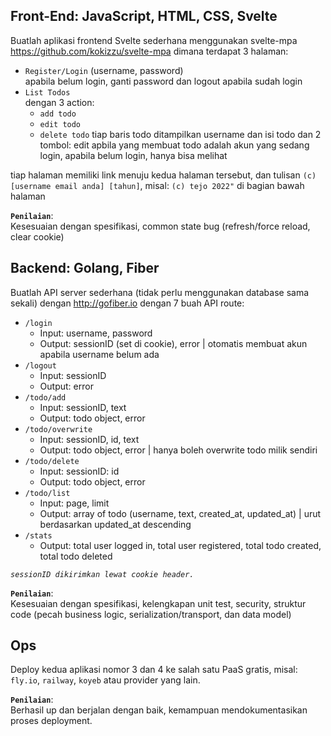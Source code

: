 ## Front-End: JavaScript, HTML, CSS, Svelte

Buatlah aplikasi frontend Svelte sederhana menggunakan svelte-mpa https://github.com/kokizzu/svelte-mpa
dimana terdapat 3 halaman:

-  `Register/Login` (username, password)  
   apabila belum login, ganti password dan logout apabila sudah login
-  `List Todos`  
   dengan 3 action:  
   -  `add todo`
   -  `edit todo`
   -  `delete todo`
   tiap baris todo ditampilkan username dan isi todo dan 2 tombol: edit apbila yang membuat todo adalah akun yang sedang login, apabila belum login, hanya bisa melihat

tiap halaman memiliki link menuju kedua halaman tersebut, dan tulisan `(c) [username email anda] [tahun]`, misal: `(c) tejo 2022"` di bagian bawah halaman

**`Penilaian`**:  
Kesesuaian dengan spesifikasi, common state bug (refresh/force reload, clear cookie)


## Backend: Golang, Fiber

Buatlah API server sederhana (tidak perlu menggunakan database sama sekali) dengan http://gofiber.io dengan 7 buah API route:

-  `/login`
   -  Input: username, password
   -  Output: sessionID (set di cookie), error | otomatis membuat akun apabila username belum ada
-  `/logout`
   -  Input: sessionID
   -  Output: error
-  `/todo/add`  
   -  Input: sessionID, text
   -  Output: todo object, error
-  `/todo/overwrite`  
   -  Input: sessionID, id, text
   -  Output: todo object, error | hanya boleh overwrite todo milik sendiri
-  `/todo/delete`  
   -  Input: sessionID: id
   -  Output: todo object, error
-  `/todo/list`  
   -  Input: page, limit
   -  Output: array of todo (username, text, created_at, updated_at) | urut berdasarkan updated_at descending
-  `/stats`  
   -  Output: total user logged in, total user registered, total todo created, total todo deleted

*`sessionID dikirimkan lewat cookie header.`*

**`Penilaian`**:  
Kesesuaian dengan spesifikasi, kelengkapan unit test, security, struktur code (pecah business logic, serialization/transport, dan data model)

## Ops

Deploy kedua aplikasi nomor 3 dan 4 ke salah satu PaaS gratis, misal: `fly.io`, `railway`, `koyeb` atau provider yang lain.

**`Penilaian`**:  
Berhasil up dan berjalan dengan baik, kemampuan mendokumentasikan proses deployment.
